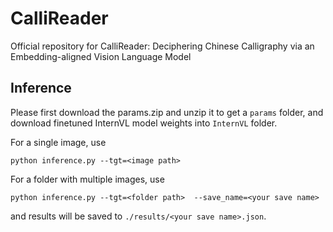 # CalliReader
Official repository for CalliReader: Deciphering Chinese Calligraphy via an Embedding-aligned Vision Language Model

## Inference
Please first download the params.zip and unzip it to get a ```params``` folder, and download finetuned InternVL model weights into ```InternVL``` folder.

For a single image, use
```
python inference.py --tgt=<image path> 
```

For a folder with multiple images, use
```
python inference.py --tgt=<folder path>  --save_name=<your save name>
```
and results will be saved to ```./results/<your save name>.json```.
